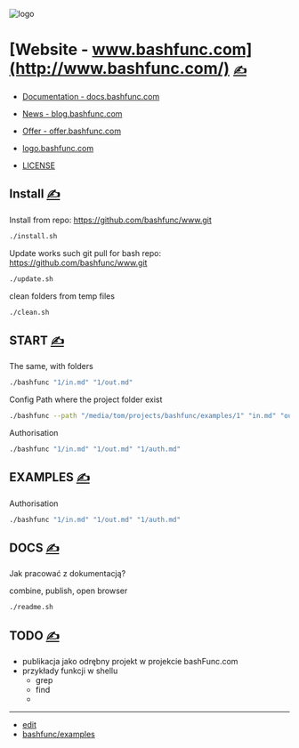 

![logo](http://logo.bashfunc.com/2/cover.png)

# [Website - www.bashfunc.com](http://www.bashfunc.com/) [<span style='font-size:20px;'>&#x270D;</span>](https://github.com/bashfunc/examples/edit/main/DOCS/MENU.md)

+ [Documentation - docs.bashfunc.com](http://docs.bashfunc.com/)
+ [News - blog.bashfunc.com](http://blog.bashfunc.com/)
+ [Offer - offer.bashfunc.com](http://offer.bashfunc.com/)
+ [logo.bashfunc.com](https://logo.bashfunc.com/)

+ [LICENSE](LICENSE)



## Install [<span style='font-size:20px;'>&#x270D;</span>](https://github.com/bashfunc/examples/edit/main/DOCS/INSTALL.md)

Install from repo: https://github.com/bashfunc/www.git
```bash
./install.sh
```

Update works such git pull for bash repo: https://github.com/bashfunc/www.git
```bash
./update.sh
```

clean folders from temp files
```bash
./clean.sh
```



## START [<span style='font-size:20px;'>&#x270D;</span>](https://github.com/bashfunc/examples/edit/main/DOCS/START.md)

The same, with folders
```bash
./bashfunc "1/in.md" "1/out.md" 
```

Config Path where the project folder exist
```bash
./bashfunc --path "/media/tom/projects/bashfunc/examples/1" "in.md" "out.md"
```

Authorisation
```bash
./bashfunc "1/in.md" "1/out.md" "1/auth.md"
```





## EXAMPLES [<span style='font-size:20px;'>&#x270D;</span>](https://github.com/bashfunc/examples/edit/main/DOCS/EXAMPLES.md)

Authorisation
```bash
./bashfunc "1/in.md" "1/out.md" "1/auth.md"
```




## DOCS [<span style='font-size:20px;'>&#x270D;</span>](https://github.com/bashfunc/examples/edit/main/DOCS/DOCS.md)

Jak pracować z dokumentacją?


combine, publish, open browser

```bash
./readme.sh
```




## TODO [<span style='font-size:20px;'>&#x270D;</span>](https://github.com/bashfunc/examples/edit/main/DOCS/TODO.md)

+ publikacja jako odrębny projekt w projekcie bashFunc.com
+ przykłady funkcji w shellu
  + grep
  + find
  + 



---

+ [edit](https://github.com/bashfunc/examples/edit/main/DOCS/README.md)
+ [bashfunc/examples](https://github.com/bashfunc/examples)
